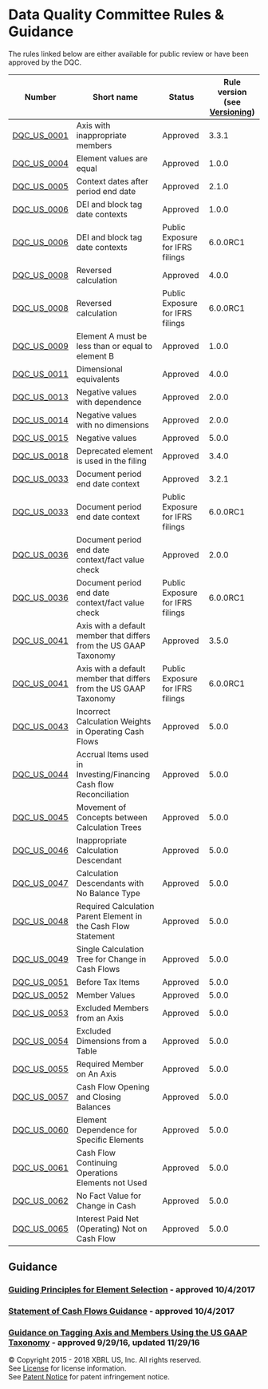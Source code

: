 # Data Quality Committee Rules &amp; Guidance

The rules linked below are either available for public review or have been approved by the DQC.

| Number | Short name | Status | Rule version (see [Versioning](../README.md#versioning)) |
| ----- | ----- | ----- | ----- |
| [DQC_US_0001](DQC_US_0001/DQC_0001.md) | Axis with inappropriate members | Approved | 3.3.1 |
| [DQC_US_0004](DQC_US_0004/DQC_0004.md) | Element values are equal | Approved | 1.0.0 |
| [DQC_US_0005](DQC_US_0005/DQC_0005.md) | Context dates after period end date | Approved | 2.1.0 |
| [DQC_US_0006](DQC_US_0006/DQC_0006.md) | DEI and block tag date contexts | Approved | 1.0.0 |
| [DQC_US_0006](DQC_US_0006/DQC_0006.md) | DEI and block tag date contexts | Public Exposure for IFRS filings | 6.0.0RC1 |
| [DQC_US_0008](DQC_US_0008/DQC_0008.md) | Reversed calculation | Approved | 4.0.0 |
| [DQC_US_0008](DQC_US_0008/DQC_0008.md) | Reversed calculation | Public Exposure for IFRS filings | 6.0.0RC1 |
| [DQC_US_0009](DQC_US_0009/DQC_0009.md) | Element A must be less than or equal to element B | Approved | 1.0.0 |
| [DQC_US_0011](DQC_US_0011/DQC_0011.md) | Dimensional equivalents | Approved | 4.0.0 |
| [DQC_US_0013](DQC_US_0013/DQC_0013.md) | Negative values with dependence | Approved | 2.0.0 |
| [DQC_US_0014](DQC_US_0014/DQC_0014.md) | Negative values with no dimensions | Approved | 2.0.0 |
| [DQC_US_0015](DQC_US_0015/DQC_0015.md) | Negative values | Approved | 5.0.0 |
| [DQC_US_0018](DQC_US_0018/DQC_0018.md) | Deprecated element is used in the filing | Approved | 3.4.0 |
| [DQC_US_0033](DQC_US_0033/DQC_0033.md) | Document period end date context | Approved | 3.2.1   |
| [DQC_US_0033](DQC_US_0033/DQC_0033.md) | Document period end date context | Public Exposure for IFRS filings | 6.0.0RC1 |
| [DQC_US_0036](DQC_US_0036/DQC_0036.md) | Document period end date context/fact value check | Approved | 2.0.0 |
| [DQC_US_0036](DQC_US_0036/DQC_0036.md) | Document period end date context/fact value check | Public Exposure for IFRS filings | 6.0.0RC1 |
| [DQC_US_0041](DQC_US_0041/DQC_0041.md) | Axis with a default member that differs from the US GAAP Taxonomy | Approved | 3.5.0 |
| [DQC_US_0041](DQC_US_0041/DQC_0041.md) | Axis with a default member that differs from the US GAAP Taxonomy | Public Exposure for IFRS filings | 6.0.0RC1 |
| [DQC_US_0043](DQC_US_0043/DQC_0043.md) | Incorrect Calculation Weights in Operating Cash Flows | Approved | 5.0.0 |
| [DQC_US_0044](DQC_US_0044/DQC_0044.md) | Accrual Items used in Investing/Financing Cash flow Reconciliation | Approved | 5.0.0 |
| [DQC_US_0045](DQC_US_0045/DQC_0045.md) | Movement of Concepts between Calculation Trees | Approved | 5.0.0 |
| [DQC_US_0046](DQC_US_0046/DQC_0046.md) | Inappropriate Calculation Descendant | Approved | 5.0.0 |
| [DQC_US_0047](DQC_US_0047/DQC_0047.md) | Calculation Descendants with No Balance Type | Approved | 5.0.0 |
| [DQC_US_0048](DQC_US_0048/DQC_0048.md) | Required Calculation Parent Element in the Cash Flow Statement | Approved | 5.0.0 |
| [DQC_US_0049](DQC_US_0049/DQC_0049.md) | Single Calculation Tree for Change in Cash Flows | Approved | 5.0.0 |
| [DQC_US_0051](DQC_US_0051/DQC_0051.md) | Before Tax Items | Approved | 5.0.0 |
| [DQC_US_0052](DQC_US_0052/DQC_0052.md) | Member Values | Approved | 5.0.0 |
| [DQC_US_0053](DQC_US_0053/DQC_0053.md) | Excluded Members from an Axis | Approved | 5.0.0 |
| [DQC_US_0054](DQC_US_0054/DQC_0054.md) | Excluded Dimensions from a Table | Approved | 5.0.0 |
| [DQC_US_0055](DQC_US_0055/DQC_0055.md) | Required Member on An Axis | Approved | 5.0.0 |
| [DQC_US_0057](DQC_US_0057/DQC_0057.md) | Cash Flow Opening and Closing Balances | Approved | 5.0.0 |
| [DQC_US_0060](DQC_US_0060/DQC_0060.md) | Element Dependence for Specific Elements | Approved | 5.0.0 |
| [DQC_US_0061](DQC_US_0061/DQC_0061.md) | Cash Flow Continuing Operations Elements not Used | Approved | 5.0.0 |
| [DQC_US_0062](DQC_US_0062/DQC_0062.md) | No Fact Value for Change in Cash | Approved | 5.0.0 |
| [DQC_US_0065](DQC_US_0065/DQC_0065.md) | Interest Paid Net (Operating) Not on Cash Flow | Approved | 5.0.0 |

## Guidance
### <a href="https://github.com/DataQualityCommittee/documentation/blob/master/guidance/GuidingPrinciples.pdf" target="_blank">Guiding Principles for Element Selection</a> - approved 10/4/2017   
### <a href="https://github.com/DataQualityCommittee/documentation/blob/master/guidance/cashflows.md" target="_blank">Statement of Cash Flows Guidance</a> - approved 10/4/2017   
### <a href="https://github.com/DataQualityCommittee/documentation/blob/master/guidance/tagging.md" target="_blank">Guidance on Tagging Axis and Members Using the US GAAP Taxonomy</a> - approved 9/29/16, updated 11/29/16

© Copyright 2015 - 2018 XBRL US, Inc. All rights reserved.   
See [License](https://xbrl.us/dqc-license) for license information.  
See [Patent Notice](https://xbrl.us/dqc-patent) for patent infringement notice.
